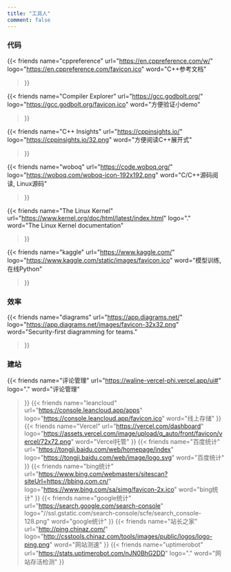 ```yaml
---
title: "工具人"
comment: false
---
```


### 代码

<div class="flink" id="article-container">
<div class="friend-list-div" >

{{< friends
name="cppreference"
url="https://en.cppreference.com/w/"
logo="https://en.cppreference.com/favicon.ico"
word="C++参考文档"
>}}

{{< friends
name="Compiler Explorer"
url="https://gcc.godbolt.org/"
logo="https://gcc.godbolt.org/favicon.ico"
word="方便验证小demo"
>}}

{{< friends
name="C++ Insights"
url="https://cppinsights.io/"
logo="https://cppinsights.io/32.png"
word="方便阅读C++展开式"
>}}

{{< friends
name="woboq"
url="https://code.woboq.org/"
logo="https://woboq.com/woboq-icon-192x192.png"
word="C/C++源码阅读, Linux源码"
>}}

{{< friends
name="The Linux Kernel"
url="https://www.kernel.org/doc/html/latest/index.html"
logo="."
word="The Linux Kernel documentation"
>}}

{{< friends
name="kaggle"
url="https://www.kaggle.com/"
logo="https://www.kaggle.com/static/images/favicon.ico"
word="模型训练, 在线Python"
>}}

</div>
</div>

### 效率

<div class="flink" id="article-container">
<div class="friend-list-div" >

{{< friends
name="diagrams"
url="https://app.diagrams.net/"
logo="https://app.diagrams.net/images/favicon-32x32.png"
word="Security-first diagramming for teams."
>}}

</div>
</div>


### 建站

<div class="flink" id="article-container">
<div class="friend-list-div" >

{{< friends
name="评论管理"
url="https://waline-vercel-phi.vercel.app/ui#"
logo="."
word="评论管理"
>}}
{{< friends
name="leancloud"
url="https://console.leancloud.app/apps"
logo="https://console.leancloud.app/favicon.ico"
word="线上存储"
>}}
{{< friends
name="Vercel"
url="https://vercel.com/dashboard"
logo="https://assets.vercel.com/image/upload/q_auto/front/favicon/vercel/72x72.png"
word="Vercel托管"
>}}
{{< friends
name="百度统计"
url="https://tongji.baidu.com/web/homepage/index"
logo="https://tongji.baidu.com/web/image/logo.svg"
word="百度统计"
>}}
{{< friends
name="bing统计"
url="https://www.bing.com/webmasters/sitescan?siteUrl=https://bbing.com.cn/"
logo="https://www.bing.com/sa/simg/favicon-2x.ico"
word="bing统计"
>}}
{{< friends
name="google统计"
url="https://search.google.com/search-console"
logo="//ssl.gstatic.com/search-console/scfe/search_console-128.png"
word="google统计"
>}}
{{< friends
name="站长之家"
url="http://ping.chinaz.com/"
logo="http://csstools.chinaz.com/tools/images/public/logos/logo-ping.png"
word="网站测速"
>}}
{{< friends
name="uptimerobot"
url="https://stats.uptimerobot.com/nJN0BhG2DD"
logo="."
word="网站存活检测"
>}}

</div>
</div>